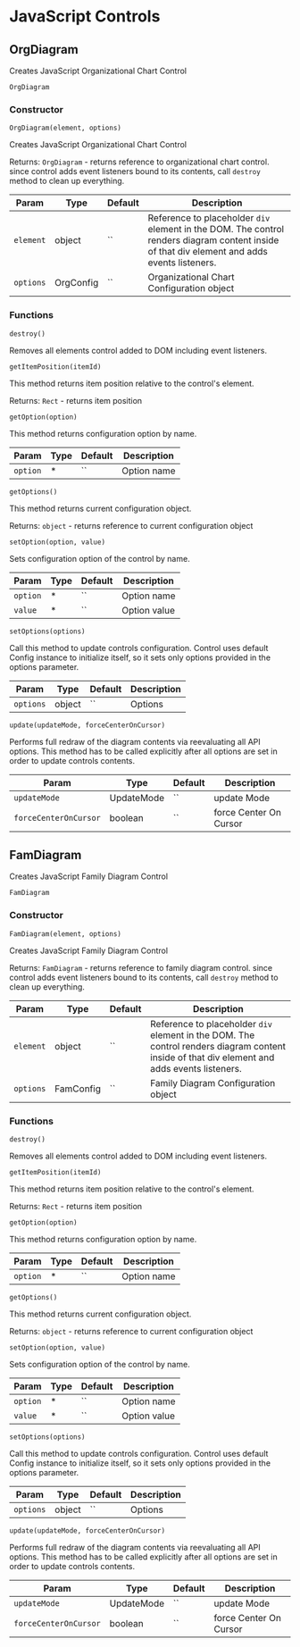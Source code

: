 # JavaScript Controls
## <a name="OrgDiagram" id="OrgDiagram">OrgDiagram</a>
Creates JavaScript Organizational Chart Control

 `OrgDiagram` 

### Constructor

 `OrgDiagram(element, options)` 

Creates JavaScript Organizational Chart Control

 Returns: `OrgDiagram` - returns reference to organizational chart control. since control adds event listeners bound to its contents, call `destroy` method to clean up everything.

| Param | Type | Default | Description | 
| --- | --- | --- | --- | 
 | `element` | object | `` | Reference to placeholder `div` element in the DOM. The control renders diagram content inside of that div element and adds events listeners. | 
 | `options` | OrgConfig | `` | Organizational Chart Configuration object | 

### Functions

 `destroy()` 

Removes all elements control added to DOM including event listeners.


 `getItemPosition(itemId)` 

This method returns item position relative to the control's element.

 Returns: `Rect` - returns item position


 `getOption(option)` 

This method returns configuration option by name.

| Param | Type | Default | Description | 
| --- | --- | --- | --- | 
 | `option` | * | `` | Option name | 

 `getOptions()` 

This method returns current configuration object.

 Returns: `object` - returns reference to current configuration object


 `setOption(option, value)` 

Sets configuration option of the control by name.

| Param | Type | Default | Description | 
| --- | --- | --- | --- | 
 | `option` | * | `` | Option name | 
 | `value` | * | `` | Option value | 

 `setOptions(options)` 

Call this method to update controls configuration. Control uses default Config instance to initialize itself, so it sets only options provided in the options parameter.

| Param | Type | Default | Description | 
| --- | --- | --- | --- | 
 | `options` | object | `` | Options | 

 `update(updateMode, forceCenterOnCursor)` 

Performs full redraw of the diagram contents via reevaluating all API options. This method has to be called explicitly after all options are set in order to update controls contents.

| Param | Type | Default | Description | 
| --- | --- | --- | --- | 
 | `updateMode` | UpdateMode | `` | update Mode | 
 | `forceCenterOnCursor` | boolean | `` | force Center On Cursor | 

## <a name="FamDiagram" id="FamDiagram">FamDiagram</a>
Creates JavaScript Family Diagram Control

 `FamDiagram` 

### Constructor

 `FamDiagram(element, options)` 

Creates JavaScript Family Diagram Control

 Returns: `FamDiagram` - returns reference to family diagram control. since control adds event listeners bound to its contents, call `destroy` method to clean up everything.

| Param | Type | Default | Description | 
| --- | --- | --- | --- | 
 | `element` | object | `` | Reference to placeholder `div` element in the DOM. The control renders diagram content inside of that div element and adds events listeners. | 
 | `options` | FamConfig | `` | Family Diagram Configuration object | 

### Functions

 `destroy()` 

Removes all elements control added to DOM including event listeners.


 `getItemPosition(itemId)` 

This method returns item position relative to the control's element.

 Returns: `Rect` - returns item position


 `getOption(option)` 

This method returns configuration option by name.

| Param | Type | Default | Description | 
| --- | --- | --- | --- | 
 | `option` | * | `` | Option name | 

 `getOptions()` 

This method returns current configuration object.

 Returns: `object` - returns reference to current configuration object


 `setOption(option, value)` 

Sets configuration option of the control by name.

| Param | Type | Default | Description | 
| --- | --- | --- | --- | 
 | `option` | * | `` | Option name | 
 | `value` | * | `` | Option value | 

 `setOptions(options)` 

Call this method to update controls configuration. Control uses default Config instance to initialize itself, so it sets only options provided in the options parameter.

| Param | Type | Default | Description | 
| --- | --- | --- | --- | 
 | `options` | object | `` | Options | 

 `update(updateMode, forceCenterOnCursor)` 

Performs full redraw of the diagram contents via reevaluating all API options. This method has to be called explicitly after all options are set in order to update controls contents.

| Param | Type | Default | Description | 
| --- | --- | --- | --- | 
 | `updateMode` | UpdateMode | `` | update Mode | 
 | `forceCenterOnCursor` | boolean | `` | force Center On Cursor | 
